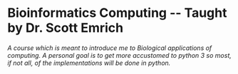 # Bioinformatics Computing -- Taught by Dr. Scott Emrich
###### A course which is meant to introduce me to Biological applications of computing. A personal goal is to get more accustomed to python 3 so most, if not all, of the implementations will be done in python.
